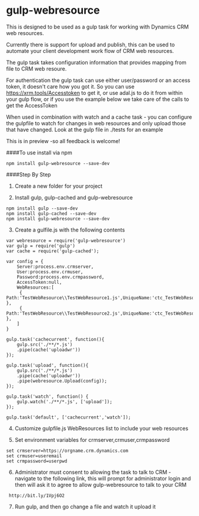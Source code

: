 # gulp-webresource

This is designed to be used as a gulp task for working with Dynamics CRM web resources.

Currently there is support for upload and publish, this can be used to automate your client development work flow of CRM web resources.

The gulp task takes configuration information that provides mapping from file to CRM web resoure.  

For authentication the gulp task can use either user/password or an access token, it doesn't care how you got it.  So you can use https://xrm.tools/Accesstoken to get it, or use adal.js to do it from within your gulp flow, or if you use the example below we take care of the calls to get the AccessToken  

When used in combination with watch and a cache task - you can configure the gulpfile to watch for changes in web resources and only upload those that have changed.  Look at the gulp file in ./tests for an example

This is in preview -so all feedback is welcome!

####To use install via npm
````
npm install gulp-webresource --save-dev
````

####Step By Step
1) Create a new folder for your project

2) Install gulp, gulp-cached and gulp-webresource
````
npm install gulp --save-dev
npm install gulp-cached --save-dev
npm install gulp-webresource --save-dev
````

3) Create a gulfile.js with the following contents
````
var webresource = require('gulp-webresource')
var gulp = require('gulp')
var cache = require('gulp-cached');

var config = {
    Server:process.env.crmserver,
    User:process.env.crmuser,
    Password:process.env.crmpassword,
    AccessToken:null,
    WebResources:[
     { Path:'TestWebResource\\TestWebResource1.js',UniqueName:'ctc_TestWebResource1.js' },
     { Path:'TestWebResource\\TestWebResource2.js',UniqueName:'ctc_TestWebResource2.js' },
    ]
}

gulp.task('cachecurrent', function(){
    gulp.src('./**/*.js')
    .pipe(cache('uploadwr'))
});

gulp.task('upload', function(){
    gulp.src('./**/*.js')
    .pipe(cache('uploadwr'))
    .pipe(webresource.Upload(config));
});

gulp.task('watch', function() {
    gulp.watch('./**/*.js', ['upload']);
});

gulp.task('default', ['cachecurrent','watch']);

````

4) Customize gulpfile.js WebResources list to include your web resources

5) Set environment variables for crmserver,crmuser,crmpassword
````
set crmserver=https://orgname.crm.dynamics.com
set crmuser=useremail
set crmpassword=userpwd
````

6) Administrator must consent to allowing the task to talk to CRM - navigate to the following link, this will prompt for administrator login and then will ask it to agree to allow gulp-webresource to talk to your CRM
````
 http://bit.ly/1Vpj6O2
````

7) Run gulp, and then go change a file and watch it upload it
